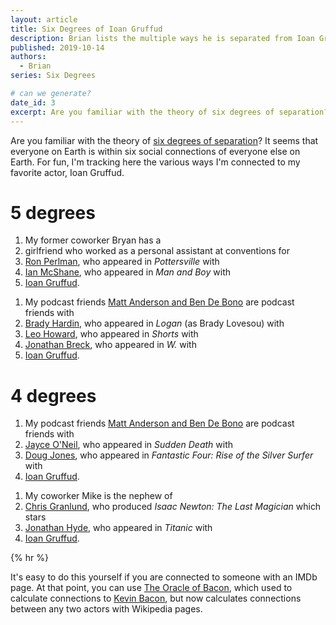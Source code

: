 ```yaml
---
layout: article
title: Six Degrees of Ioan Gruffud
description: Brian lists the multiple ways he is separated from Ioan Gruffud by six degrees or fewer.
published: 2019-10-14
authors:
  - Brian
series: Six Degrees

# can we generate?
date_id: 3
excerpt: Are you familiar with the theory of six degrees of separation? It seems that everyone on Earth is within six social connections of everyone else on Earth.
---
```

Are you familiar with the theory of [six degrees of separation](https://en.m.wikipedia.org/wiki/Six_degrees_of_separation)? It seems that everyone on Earth is within six social connections of everyone else on Earth. For fun, I'm tracking here the various ways I'm connected to my favorite actor, Ioan Gruffud.

# 5 degrees
1. My former coworker Bryan has a
2. girlfriend who worked as a personal assistant at conventions for
3. [Ron Perlman](https://www.imdb.com/name/nm0000579), who appeared in <i>Pottersville</i> with
4. [Ian McShane](https://www.imdb.com/name/nm0574534), who appeared in <i>Man and Boy</i> with
5. [Ioan Gruffud](https://www.imdb.com/name/nm0344435).

1) My podcast friends [Matt Anderson and Ben De Bono](https://www.imdb.com/name/nm1795989) are podcast friends with
2) [Brady Hardin](https://www.imdb.com/name/nm2460886), who appeared in <i>Logan</i> (as Brady Lovesou) with
3) [Leo Howard](https://www.imdb.com/name/nm1795989), who appeared in <i>Shorts</i> with
4) [Jonathan Breck](https://www.imdb.com/name/nm0106534), who appeared in <i>W.</i> with
5) [Ioan Gruffud](https://www.imdb.com/name/nm0344435).

# 4 degrees
1. My podcast friends [Matt Anderson and Ben De Bono](https://www.imdb.com/name/nm1795989) are podcast friends with
2. [Jayce O'Neil](https://www.imdb.com/name/nm2671766), who appeared in <i>Sudden Death</i> with
3. [Doug Jones](https://www.imdb.com/name/nm0427964), who appeared in <i>Fantastic Four: Rise of the Silver Surfer</i> with
4. [Ioan Gruffud](https://www.imdb.com/name/nm0344435).

1) My coworker Mike is the nephew of
2) [Chris Granlund](https://www.imdb.com/name/nm0335173), who produced <i>Isaac Newton: The Last Magician</i> which stars
3) [Jonathan Hyde](https://www.imdb.com/name/nm0404993), who appeared in <i>Titanic</i> with
4) [Ioan Gruffud](https://www.imdb.com/name/nm0344435).

{% hr %}

It's easy to do this yourself if you are connected to someone with an IMDb page. At that point, you can use [The Oracle of Bacon](https://oracleofbacon.org/), which used to calculate connections to [Kevin Bacon](https://en.m.wikipedia.org/wiki/Six_Degrees_of_Kevin_Bacon), but now calculates connections between any two actors with Wikipedia pages.